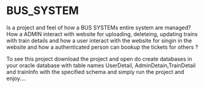 # BUS_SYSTEM
Is a project and feel of how a BUS SYSTEMs entire system are managed? How a ADMIN interact with website for uploading, deleteing, updating trains with train details  and how a user interact with the website for singin in the website and how a authenticated person can bookup the tickets for others ?

To see this project download the project and open do create databases in your oracle database with table names UserDetail, AdminDetain,TrainDetail and trainInfo with the specified schema and simply run the project and enjoy....

